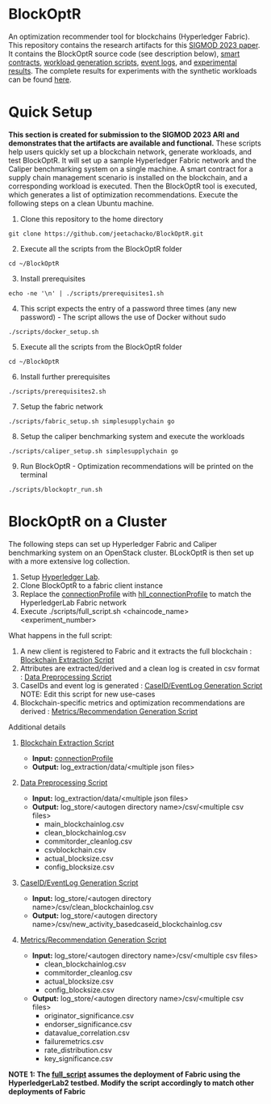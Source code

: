 # BlockOptR
An optimization recommender tool for blockchains (Hyperledger Fabric). This repository contains the research artifacts for this [SIGMOD 2023 paper](https://dl.acm.org/doi/abs/10.1145/3588704). It contains the BlockOptR source code (see description below), [smart contracts](chaincodes), [workload generation scripts](workloads), [event logs](event_logs), and [experimental results](results). The complete results for experiments with the synthetic workloads can be found [here](results/SyntheticWorkloads_CompleteResults.pdf).

# Quick Setup 
**This section is created for submission to the SIGMOD 2023 ARI and demonstrates that the artifacts are available and functional.** These scripts help users quickly set up a blockchain network, generate workloads, and test BlockOptR. It will set up a sample Hyperledger Fabric network and the Caliper benchmarking system on a single machine. A smart contract for a supply chain management scenario is installed on the blockchain, and a corresponding workload is executed. Then the BlockOptR tool is executed, which generates a list of optimization recommendations. Execute the following steps on a clean Ubuntu machine.

1. Clone this repository to the home directory
```shell
git clone https://github.com/jeetachacko/BlockOptR.git
```
2. Execute all the scripts from the BlockOptR folder
```shell
cd ~/BlockOptR
```
3. Install prerequisites
```shell
echo -ne '\n' | ./scripts/prerequisites1.sh
```
4. This script expects the entry of a password three times (any new password) - The script allows the use of Docker without sudo
```shell
./scripts/docker_setup.sh
```
5. Execute all the scripts from the BlockOptR folder
```shell
cd ~/BlockOptR
```
6. Install further prerequisites
```shell
./scripts/prerequisites2.sh
```
7. Setup the fabric network
```shell
./scripts/fabric_setup.sh simplesupplychain go
```
8. Setup the caliper benchmarking system and execute the workloads
```shell
./scripts/caliper_setup.sh simplesupplychain go
```
9. Run BlockOptR - Optimization recommendations will be printed on the terminal
```shell
./scripts/blockoptr_run.sh
```



# BlockOptR on a Cluster
The following steps can set up Hyperledger Fabric and Caliper benchmarking system on an OpenStack cluster. BLockOptR is then set up with a more extensive log collection.
1. Setup [Hyperledger Lab](https://github.com/MSRG/HyperLedgerLab-2.0).  
2. Clone BlockOptR to a fabric client instance 
3. Replace the [connectionProfile](log_extraction/connectionprofile.yaml) with [hll_connectionProfile](log_extraction/hll_connectionprofile.yaml) to match the HyperledgerLab Fabric network
4. Execute ./scripts/full_script.sh <chaincode_name> <experiment_number>

What happens in the full script:
1. A new client is registered to Fabric and it extracts the full blockchain : [Blockchain Extraction Script](log_extraction/getBlockchainLogs.js)
2. Attributes are extracted/derived and a clean log is created in csv format : [Data Preprocessing Script](convert_to_csv/convert_blockchain_logs_to_csv.py)
3. CaseIDs and event log is generated : [CaseID/EventLog Generation Script](caseid_generation/caseid_generation.py) NOTE: Edit this script for new use-cases
4. Blockchain-specific metrics and optimization recommendations are derived : [Metrics/Recommendation Generation Script](metrics_evaluation/metrics_evaluation.py)

Additional details
1. [Blockchain Extraction Script](log_extraction/getBlockchainLogs.js)  
    + **Input:** [connectionProfile](log_extraction/connectionprofile.yaml)
    + **Output:** log_extraction/data/\<multiple json files\>

2. [Data Preprocessing Script](convert_to_csv/convert_blockchain_logs_to_csv.py)              
    + **Input:** log_extraction/data/\<multiple json files\>              
    + **Output:** log_store/\<autogen directory name\>/csv/\<multiple csv files\>  
      - main_blockchainlog.csv
      - clean_blockchainlog.csv
      - commitorder_cleanlog.csv
      - csvblockchain.csv
      - actual_blocksize.csv
      - config_blocksize.csv

3. [CaseID/EventLog Generation Script](caseid_generation/caseid_generation.py)              
    + **Input:** log_store/\<autogen directory name\>/csv/clean_blockchainlog.csv              
    + **Output:** log_store/\<autogen directory name\>/csv/new_activity_basedcaseid_blockchainlog.csv  

4. [Metrics/Recommendation Generation Script](metrics_evaluation/metrics_evaluation.py)              
    + **Input:** log_store/\<autogen directory name\>/csv/\<multiple csv files\>
      - clean_blockchainlog.csv
      - commitorder_cleanlog.csv
      - actual_blocksize.csv
      - config_blocksize.csv              
    + **Output:** log_store/\<autogen directory name\>/csv/\<multiple csv files\>
      - originator_significance.csv
      - endorser_significance.csv
      - datavalue_correlation.csv
      - failuremetrics.csv
      - rate_distribution.csv
      - key_significance.csv

**NOTE 1: The [full_script](scripts/full_script.sh) assumes the deployment of Fabric using the HyperledgerLab2 testbed. Modify the script accordingly to match other deployments of Fabric**  


[//]: # (HyperledgerLab2 https://github.com/MSRG/HyperLedgerLab-2.0)

